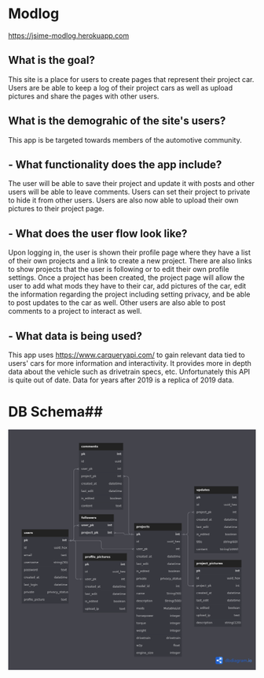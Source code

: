 # Modlog

https://jsime-modlog.herokuapp.com

## What is the goal?

This site is a place for users to create pages that represent their project car. Users are be able to keep a log of their project cars as well as upload pictures and share the pages with other users.

## What is the demograhic of the site's users?

This app is be targeted towards members of the automotive community.

## - What functionality does the app include?

The user will be able to save their project and update it with posts and other users will be able to leave comments. Users can set their project to private to hide it from other users. Users are also now able to upload their own pictures to their project page.

## - What does the user flow look like?

Upon logging in, the user is shown their profile page where they have a list of their own projects and a link to create a new project. There are also links to show projects that the user is following or to edit their own profile settings. Once a project has been created, the project page will allow the user to add what mods they have to their car, add pictures of the car, edit the information regarding the project including setting privacy, and be able to post updates to the car as well. Other users are also able to post comments to a project to interact as well.

## - What data is being used?

This app uses https://www.carqueryapi.com/ to gain relevant data tied to users' cars for more information and interactivity. It provides more in depth data about the vehicle such as drivetrain specs, etc. Unfortunately this API is quite out of date. Data for years after 2019 is a replica of 2019 data.

# DB Schema##

![DB schema](/.github/schema.png)
